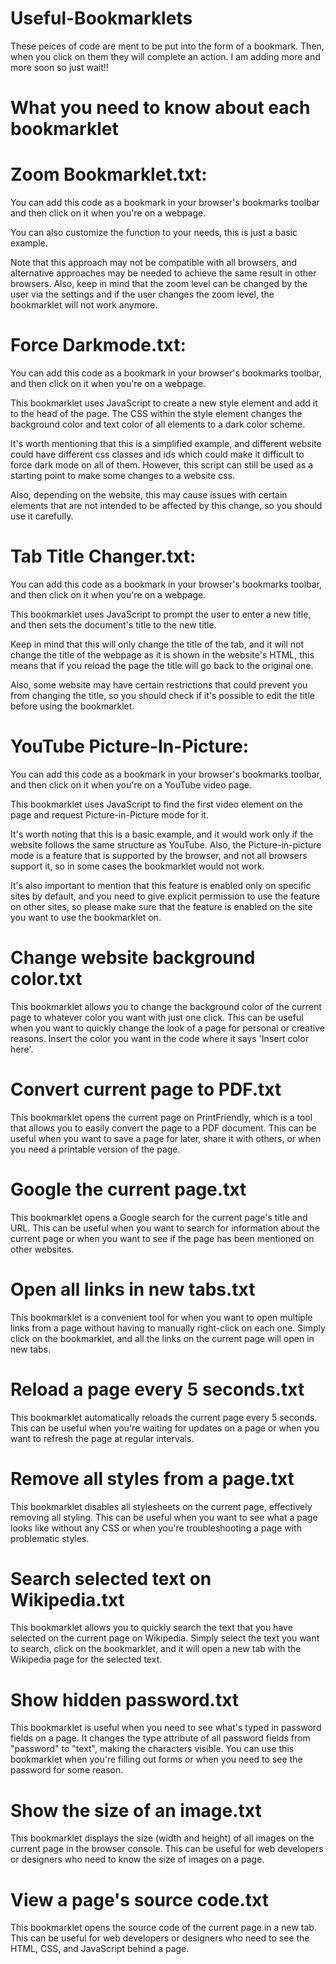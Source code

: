 # Useful-Bookmarklets
These peices of code are ment to be put into the form of a bookmark. Then, when you click on them they will complete an action.
I am adding more and more soon so just wait!!

What you need to know about each bookmarklet
=
Zoom Bookmarklet.txt: 
=
You can add this code as a bookmark in your browser's bookmarks toolbar and then click on it when you're on a webpage.

You can also customize the function to your needs, this is just a basic example.

Note that this approach may not be compatible with all browsers, and alternative approaches may be needed to achieve the same result in other browsers.
Also, keep in mind that the zoom level can be changed by the user via the settings and if the user changes the zoom level, the bookmarklet will not work anymore.


Force Darkmode.txt: 
=
You can add this code as a bookmark in your browser's bookmarks toolbar, and then click on it when you're on a webpage.

This bookmarklet uses JavaScript to create a new style element and add it to the head of the page. The CSS within the style element changes the background color and text color of all elements to a dark color scheme.

It's worth mentioning that this is a simplified example, and different website could have different css classes and ids which could make it difficult to force dark mode on all of them. However, this script can still be used as a starting point to make some changes to a website css.

Also, depending on the website, this may cause issues with certain elements that are not intended to be affected by this change, so you should use it carefully.


Tab Title Changer.txt: 
=
You can add this code as a bookmark in your browser's bookmarks toolbar, and then click on it when you're on a webpage.

This bookmarklet uses JavaScript to prompt the user to enter a new title, and then sets the document's title to the new title.

Keep in mind that this will only change the title of the tab, and it will not change the title of the webpage as it is shown in the website's HTML, this means that if you reload the page the title will go back to the original one.

Also, some website may have certain restrictions that could prevent you from changing the title, so you should check if it's possible to edit the title before using the bookmarklet.

YouTube Picture-In-Picture:
=
You can add this code as a bookmark in your browser's bookmarks toolbar, and then click on it when you're on a YouTube video page.

This bookmarklet uses JavaScript to find the first video element on the page and request Picture-in-Picture mode for it.

It's worth noting that this is a basic example, and it would work only if the website follows the same structure as YouTube. Also, the Picture-in-picture mode is a feature that is supported by the browser, and not all browsers support it, so in some cases the bookmarklet would not work.

It's also important to mention that this feature is enabled only on specific sites by default, and you need to give explicit permission to use the feature on other sites, so please make sure that the feature is enabled on the site you want to use the bookmarklet on.

Change website background color.txt
=
This bookmarklet allows you to change the background color of the current page to whatever color you want with just one click. This can be useful when you want to quickly change the look of a page for personal or creative reasons. Insert the color you want in the code where it says 'Insert color here'.

Convert current page to PDF.txt
=
This bookmarklet opens the current page on PrintFriendly, which is a tool that allows you to easily convert the page to a PDF document. This can be useful when you want to save a page for later, share it with others, or when you need a printable version of the page.

Google the current page.txt
=
This bookmarklet opens a Google search for the current page's title and URL. This can be useful when you want to search for information about the current page or when you want to see if the page has been mentioned on other websites.

Open all links in new tabs.txt
=
This bookmarklet is a convenient tool for when you want to open multiple links from a page without having to manually right-click on each one. Simply click on the bookmarklet, and all the links on the current page will open in new tabs.

Reload a page every 5 seconds.txt
=
This bookmarklet automatically reloads the current page every 5 seconds. This can be useful when you're waiting for updates on a page or when you want to refresh the page at regular intervals.

Remove all styles from a page.txt
=
This bookmarklet disables all stylesheets on the current page, effectively removing all styling. This can be useful when you want to see what a page looks like without any CSS or when you're troubleshooting a page with problematic styles.

Search selected text on Wikipedia.txt
=
This bookmarklet allows you to quickly search the text that you have selected on the current page on Wikipedia. Simply select the text you want to search, click on the bookmarklet, and it will open a new tab with the Wikipedia page for the selected text.

Show hidden password.txt
=
This bookmarklet is useful when you need to see what's typed in password fields on a page. It changes the type attribute of all password fields from "password" to "text", making the characters visible. You can use this bookmarklet when you're filling out forms or when you need to see the password for some reason.

Show the size of an image.txt
=
This bookmarklet displays the size (width and height) of all images on the current page in the browser console. This can be useful for web developers or designers who need to know the size of images on a page.

View a page's source code.txt
=
This bookmarklet opens the source code of the current page in a new tab. This can be useful for web developers or designers who need to see the HTML, CSS, and JavaScript behind a page.
